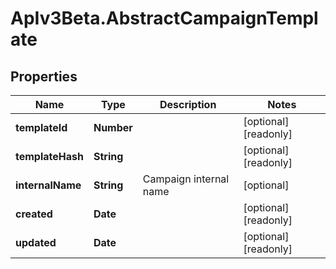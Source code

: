 # ApIv3Beta.AbstractCampaignTemplate

## Properties

Name | Type | Description | Notes
------------ | ------------- | ------------- | -------------
**templateId** | **Number** |  | [optional] [readonly] 
**templateHash** | **String** |  | [optional] [readonly] 
**internalName** | **String** | Campaign internal name | [optional] 
**created** | **Date** |  | [optional] [readonly] 
**updated** | **Date** |  | [optional] [readonly] 


